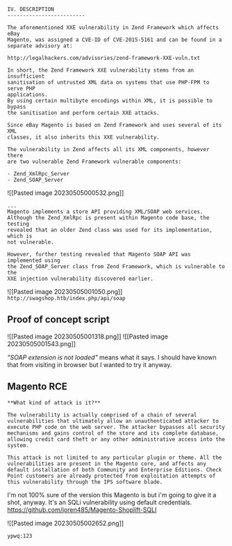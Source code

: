 ```
IV. DESCRIPTION  
-------------------------  
  
The aforementioned XXE vulnerability in Zend Framework which affects eBay  
Magento, was assigned a CVE-ID of CVE-2015-5161 and can be found in a  
separate advisory at:  
  
http://legalhackers.com/advisories/zend-framework-XXE-vuln.txt  
  
In short, the Zend Framework XXE vulnerability stems from an insufficient  
sanitisation of untrusted XML data on systems that use PHP-FPM to serve PHP  
applications.  
By using certain multibyte encodings within XML, it is possible to bypass  
the sanitisation and perform certain XXE attacks.  
  
Since eBay Magento is based on Zend Framework and uses several of its XML  
classes, it also inherits this XXE vulnerability.  
  
The vulnerability in Zend affects all its XML components, however there  
are two vulnerable Zend Framework vulnerable components:  
  
- Zend_XmlRpc_Server  
- Zend_SOAP_Server
```

![[Pasted image 20230505000532.png]]

```
...
Magento implements a store API providing XML/SOAP web services.  
Although the Zend_XmlRpc is present within Magento code base, the testing  
revealed that an older Zend class was used for its implementation, which is  
not vulnerable.  
  
However, further testing revealed that Magento SOAP API was implemented using  
the Zend_SOAP_Server class from Zend Framework, which is vulnerable to the  
XXE injection vulnerability discovered earlier.
```

![[Pasted image 20230505001050.png]]
`http://swagshop.htb/index.php/api/soap`

## Proof of concept script
![[Pasted image 20230505001318.png]]
![[Pasted image 20230505001543.png]]

*"SOAP extension is not loaded"* means what it says. I should have known that from visiting in browser but I wanted to try it anyway.

## Magento RCE
```
**What kind of attack is it?**

The vulnerability is actually comprised of a chain of several vulnerabilities that ultimately allow an unauthenticated attacker to execute PHP code on the web server. The attacker bypasses all security mechanisms and gains control of the store and its complete database, allowing credit card theft or any other administrative access into the system.

This attack is not limited to any particular plugin or theme. All the vulnerabilities are present in the Magento core, and affects any default installation of both Community and Enterprise Editions. Check Point customers are already protected from exploitation attempts of this vulnerability through the IPS software blade.
```

I'm not 100% sure of the version this Magento is but i'm going to give it a shot, anyway. It's an SQLi vulnerability using default credentials.
https://github.com/joren485/Magento-Shoplift-SQLI

![[Pasted image 20230505002652.png]]

`ypwq:123`
